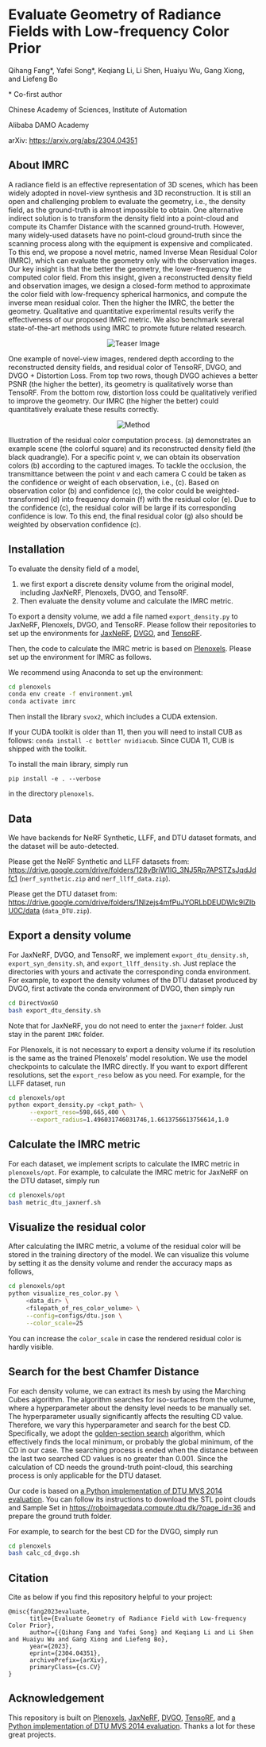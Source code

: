# Evaluate Geometry of Radiance Fields with Low-frequency Color Prior

Qihang Fang*, Yafei Song*, Keqiang Li, Li Shen, Huaiyu Wu, Gang Xiong, and Liefeng Bo

\* Co-first author

Chinese Academy of Sciences, Institute of Automation

Alibaba DAMO Academy

arXiv: https://arxiv.org/abs/2304.04351


## About IMRC
A radiance field is an effective representation of 3D scenes, which has been widely adopted in novel-view synthesis and 3D reconstruction. It is still an open and challenging problem to evaluate the geometry, i.e., the density field, as the ground-truth is almost impossible to obtain. One alternative indirect solution is to transform the density field into a point-cloud and compute its Chamfer Distance with the scanned ground-truth. However, many widely-used datasets have no point-cloud ground-truth since the scanning process along with the equipment is expensive and complicated. To this end, we propose a novel metric, named Inverse Mean Residual Color (IMRC), which can evaluate the geometry only with the observation images. Our key insight is that the better the geometry, the lower-frequency the computed color field. From this insight, given a reconstructed density field and observation images, we design a closed-form method to approximate the color field with low-frequency spherical harmonics, and compute the inverse mean residual color. Then the higher the IMRC, the better the geometry. Qualitative and quantitative experimental results verify the effectiveness of our proposed IMRC metric. We also benchmark several state-of-the-art methods using IMRC to promote future related research.

<center>

![Teaser Image](teaser.jpg)
</center>

One example of novel-view images, rendered depth according to the reconstructed density fields, and residual color of TensoRF, DVGO, and DVGO + Distortion Loss. From top two rows, though DVGO achieves a better PSNR (the higher the better), its geometry is qualitatively worse than TensoRF. From the bottom row, distortion loss could be qualitatively verified to improve the geometry. Our IMRC (the higher the better) could quantitatively evaluate these results correctly.

<center>

![Method](method.jpg)
</center>

Illustration of the residual color computation process. 
(a) demonstrates an example scene (the colorful square) and its reconstructed density field (the black quadrangle). 
For a specific point v, we can obtain its observation colors (b) according to the captured images. 
To tackle the occlusion, the transmittance between the point v and each camera C could be taken as the confidence or weight of each observation, i.e., (c). 
Based on observation color (b) and confidence (c), the color could be weighted-transformed (d) into frequency domain (f) with the residual color (e). 
Due to the confidence (c), the residual color will be large if its corresponding confidence is low. 
To this end, the final residual color (g) also should be weighted by observation confidence (c).

## Installation
To evaluate the density field of a model, 
1) we first export a discrete density volume from the original model, including JaxNeRF, Plenoxels, DVGO, and TensoRF. 
2) Then evaluate the density volume and calculate the IMRC metric.

To export a density volume, we add a file named `export_density.py` to JaxNeRF, Plenoxels, DVGO, and TensoRF. Please follow their repositories to set up the environments for [JaxNeRF](https://github.com/google-research/google-research/tree/master/jaxnerf), [DVGO](https://github.com/sunset1995/DirectVoxGO), and [TensoRF](https://github.com/apchenstu/TensoRF).

Then, the code to calculate the IMRC metric is based on [Plenoxels](https://github.com/sxyu/svox2). Please set up the environment for IMRC as follows.

We recommend using Anaconda to set up the environment:
```sh
cd plenoxels
conda env create -f environment.yml
conda activate imrc
```

Then install the library `svox2`, which includes a CUDA extension.

If your CUDA toolkit is older than 11, then you will need to install CUB as follows:
`conda install -c bottler nvidiacub`.
Since CUDA 11, CUB is shipped with the toolkit.

To install the main library, simply run
```
pip install -e . --verbose
```
in the directory `plenoxels`.

## Data

We have backends for NeRF Synthetic, LLFF, and DTU dataset formats, and the dataset will be auto-detected.

Please get the NeRF Synthetic and LLFF datasets from:
<https://drive.google.com/drive/folders/128yBriW1IG_3NJ5Rp7APSTZsJqdJdfc1>
(`nerf_synthetic.zip` and `nerf_llff_data.zip`). 

Please get the DTU dataset from:
<https://drive.google.com/drive/folders/1Nlzejs4mfPuJYORLbDEUDWlc9IZIbU0C/data> (`data_DTU.zip`).

## Export a density volume
For JaxNeRF, DVGO, and TensoRF, we implement `export_dtu_density.sh`, `export_syn_density.sh`, and `export_llff_density.sh`. 
Just replace the directories with yours and activate the corresponding conda environment. 
For example, to export the density volumes of the DTU dataset produced by DVGO, first activate the conda environment of DVGO, then simply run

```sh
cd DirectVoxGO
bash export_dtu_density.sh
```
Note that for JaxNeRF, you do not need to enter the `jaxnerf` folder. Just stay in the parent `IMRC` folder.

For Plenoxels, it is not necessary to export a density volume if its resolution is the same as the trained Plenoxels' model resolution. 
We use the model checkpoints to calculate the IMRC directly. If you want to export different resolutions, set the `export_reso` below as you need.
For example, for the LLFF dataset, run 
```sh
cd plenoxels/opt
python export_density.py <ckpt_path> \
      --export_reso=598,665,400 \
      --export_radius=1.496031746031746,1.6613756613756614,1.0
```


## Calculate the IMRC metric
For each dataset, we implement scripts to calculate the IMRC metric in `plenoxels/opt`. For example, to calculate the IMRC metric for JaxNeRF on the DTU dataset, simply run
```sh
cd plenoxels/opt
bash metric_dtu_jaxnerf.sh
```

## Visualize the residual color
After calculating the IMRC metric, a volume of the residual color will be stored in the training directory of the model. 
We can visualize this volume by setting it as the density volume and render the accuracy maps as follows,

```sh
cd plenoxels/opt
python visualize_res_color.py \
     <data_dir> \
     <filepath_of_res_color_volume> \
     --config=configs/dtu.json \
     --color_scale=25
```

You can increase the `color_scale` in case the rendered residual color is hardly visible.

## Search for the best Chamfer Distance
For each density volume, we can extract its mesh by using the Marching Cubes algorithm. The algorithm searches for iso-surfaces from the volume, 
where a hyperparameter about the density level needs to be manually set. The hyperparameter usually significantly affects the resulting CD value.
Therefore, we vary this hyperparameter and search for the best CD. Specifically, we adopt the [golden-section search](https://en.wikipedia.org/wiki/Golden-section_search) algorithm, which effectively finds the local minimum, or probably the global minimum, of the CD in our case. The searching
process is ended when the distance between the last two searched CD values is no greater than 0.001. Since the calculation of CD needs the ground-truth point-cloud, 
this searching process is only applicable for the DTU dataset.

Our code is based on [a Python implementation of DTU MVS 2014 evaluation](https://github.com/jzhangbs/DTUeval-python). 
You can follow its instructions to download the STL point clouds and Sample Set in <https://roboimagedata.compute.dtu.dk/?page_id=36> and prepare the ground truth folder.

For example, to search for the best CD for the DVGO, simply run
```sh
cd plenoxels
bash calc_cd_dvgo.sh
```


## Citation
Cite as below if you find this repository helpful to your project:
```
@misc{fang2023evaluate,
      title={Evaluate Geometry of Radiance Field with Low-frequency Color Prior}, 
      author={{Qihang Fang and Yafei Song} and Keqiang Li and Li Shen and Huaiyu Wu and Gang Xiong and Liefeng Bo},
      year={2023},
      eprint={2304.04351},
      archivePrefix={arXiv},
      primaryClass={cs.CV}
}
```

## Acknowledgement
This repository is built on [Plenoxels](https://github.com/sxyu/svox2), 
[JaxNeRF](https://github.com/google-research/google-research/tree/master/jaxnerf), 
[DVGO](https://github.com/sunset1995/DirectVoxGO), [TensoRF](https://github.com/apchenstu/TensoRF), 
and [a Python implementation of DTU MVS 2014 evaluation](https://github.com/jzhangbs/DTUeval-python). 
Thanks a lot for these great projects.
